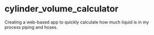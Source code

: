 # cylinder_volume_calculator
Creating a web-based app to quickly calculate how much liquid is in my process piping and hoses.
